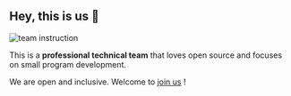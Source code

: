 ## Hey, this is us 👋

![team instruction](https://user-images.githubusercontent.com/86602255/168765461-cf0438b3-9878-4c93-b98d-5cd56a8da7a5.PNG)


This is a **professional technical team** that loves open source and focuses on small program development. 

We are open and inclusive. Welcome to [join us](https://mp.weixin.qq.com/cgi-bin/wx) !
